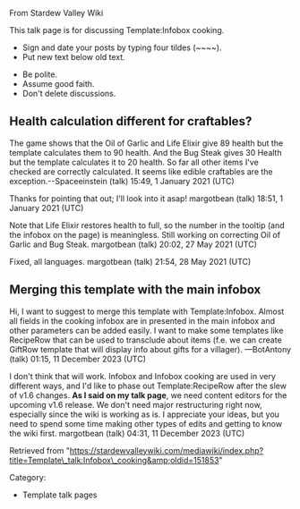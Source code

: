 From Stardew Valley Wiki

This talk page is for discussing Template:Infobox cooking.

- Sign and date your posts by typing four tildes (~~~~).
- Put new text below old text.

<!--THE END-->

- Be polite.
- Assume good faith.
- Don't delete discussions.

## Health calculation different for craftables?

The game shows that the Oil of Garlic and Life Elixir give 89 health but the template calculates them to 90 health. And the Bug Steak gives 30 Health but the template calculates it to 20 health. So far all other items I've checked are correctly calculated. It seems like edible craftables are the exception.--Spaceeinstein (talk) 15:49, 1 January 2021 (UTC)

Thanks for pointing that out; I'll look into it asap! margotbean (talk) 18:51, 1 January 2021 (UTC)

Note that Life Elixir restores health to full, so the number in the tooltip (and the infobox on the page) is meaningless. Still working on correcting Oil of Garlic and Bug Steak. margotbean (talk) 20:02, 27 May 2021 (UTC)

Fixed, all languages. margotbean (talk) 21:54, 28 May 2021 (UTC)

## Merging this template with the main infobox

Hi, I want to suggest to merge this template with Template:Infobox. Almost all fields in the cooking infobox are in presented in the main infobox and other parameters can be added easily. I want to make some templates like RecipeRow that can be used to transclude about items (f.e. we can create GiftRow template that will display info about gifts for a villager). —BotAntony (talk) 01:15, 11 December 2023 (UTC)

I don't think that will work. Infobox and Infobox cooking are used in very different ways, and I'd like to phase out Template:RecipeRow after the slew of v1.6 changes. **As I said on my talk page**, we need content editors for the upcoming v1.6 release. We don't need major restructuring right now, especially since the wiki is working as is. I appreciate your ideas, but you need to spend some time making other types of edits and getting to know the wiki first. margotbean (talk) 04:31, 11 December 2023 (UTC)

Retrieved from "https://stardewvalleywiki.com/mediawiki/index.php?title=Template\_talk:Infobox\_cooking&amp;oldid=151853"

Category:

- Template talk pages